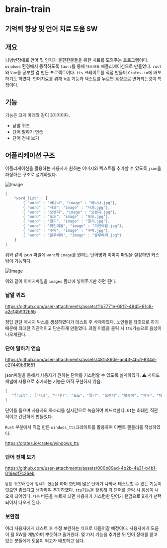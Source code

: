 # brain-train 
## 기억력 향상 및 언어 치료 도움 SW

## 개요
뇌병변장애로 언어 및 인지가 불편한분들을 위한 치료를 도와주는 프로그램이다. 
`windows` 환경에서 동작하도록 `tauri`를 통해 `데스크톱` 애플리케이션으로 만들었다. 
`rust`와 `Vue`를 공부할 겸 만든 프로젝트이다. 
`tts` 크레이트를 직접 만들어 `Crates.io`에 배포하기도 하였다. 
언어치료를 위해 `녹음` 기능과 텍스트를 누르면 음성으로 변화되는것이 특징이다. 

## 기능
기능은 크게 아래와 같이 3가지이다. 
-   낱말 퀴즈 
-   단어 말하기 연습 
-   단어 전체 보기 

## 어플리케이션 구조
어플리케이션을 활용하는 사용자가 원하는 이미지와 텍스트를 추가할 수 있도록 
`json`을 파싱하는 구조로 설계하였다. 

![Image](https://github.com/user-attachments/assets/9a2c8583-37b0-4388-a8ad-43da02dd57db)

```rust
{
    "word_list" : [
        { "word" : "바나나", "image" : "바나나.jpg"},
        { "word" : "사과", "image" : "사과.jpg"},
        { "word" : "오렌지", "image" : "오렌지.jpg"},
        { "word" : "포도", "image" : "포도.jpg"},
        { "word" : "딸기", "image" : "딸기.jpg"},
        { "word" : "파인애플", "image" : "파인애플.jpg"},
        { "word" : "수박", "image" : "수박.jpg"},
        { "word" : "블루베리", "image" : "블루베리.jpg"}
    ]
}
```
위와 같이 json 파일에  `word`와 `image`를 원하는 단어명과 이미지 파일을 설정하면 커스텀이 가능하다. 

![Image](https://github.com/user-attachments/assets/c141ec0f-3697-4c60-88ac-ad827cc4747b)

위와 같이 이미지파일을 `images` 폴더에 넣어주기만 하면 된다. 

### 낱말 퀴즈 
https://github.com/user-attachments/assets/f1b7771e-69f2-4945-91c8-a2c14b932b5b

정답 판단 메시지 박스를 생성하였다가 
테스트 후 삭제하였다.
노인들을 타깃으로 하기 때문에 최대한 직관적이고 단순하게 만들었다.
과일 이름을 클릭 시 `tts`기능으로 음성이 나오게된다. 

### 단어 말하기 연습
https://github.com/user-attachments/assets/481c860e-ac43-4bc1-834d-c27449b81651

json파일을 통해서 사용자가 원하는 단어를 커스텀할 수 있도록 설계하였다. 
⚠️ 사이드 패널에 자동으로 추가하는 기능은 아직 구현하지 않음.

 ```rust
 {
    "fruit" : ["사과", "바나나", "포도", "딸기", "오렌지", "복숭아", "자두", "체리", "수박", "멜론"]
}
 ```
단어를 들으며 사용자의 목소리를 실시간으로 녹음하여 피드백한다. 
`UI`는 최대한 직관적이고 간단하게 만들었다. 

`Rust` 부분에서 직접 만든 `windwos_tts`크레이트를 활용하여 이벤트 핸들러를 작성하였다. 

<https://crates.io/crates/windows_tts>

### 단어 전체 보기 
https://github.com/user-attachments/assets/000b89ed-4b2b-4a31-b4b1-016edf7c26eb

`낱말 퀴즈`와 `단어 말하기 연습`을 하며 한번에 많은 단어가 나와서 테스트할 수 있는 기능이 잇으면 좋겠다고 생각하여 추가하였다. 
`tts`기능을 활용해 각 단어를 클릭 시 음성이 나오게 되어있다. `다음` 버튼을 누르게 되면 사용자가 커스텀한 단어가 랜덤으로 9개가 선택되어서 나오게 된다. 

### 보완점
여러 사용자에게 테스트 후 수정 보완하는 식으로 다듬어갈 예정이다. 
사용자에게 도움이 될 SW를 개발하며 뿌듯하고 즐거웠다. 
몇 가지 기능을 추가한 뒤 언어 장애를 앓고 있는 분들에게 도움이 되고자 배포하고 싶다. 